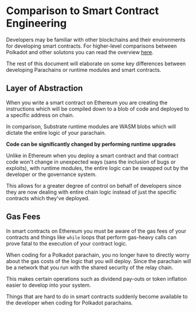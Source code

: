 # Comparison to Smart Contract Engineering

Developers may be familiar with other blockchains and their environments
for developing smart contracts. For higher-level comparisons between
Polkadot and other solutons you can read the overview [here](../information/comparison.md).

The rest of this document will elaborate on some key differences between
developing Parachains or runtime modules and smart contracts.

## Layer of Abstraction

When you write a smart contract on Ethereum you are creating the instructions
which will be compiled down to a blob of code and deployed to a
specific address on chain.

In comparison, Substrate runtime modules are WASM blobs which will dictate
the entire logic of your parachain. 

**Code can be significantly changed by performing runtime upgrades**

Unlike in Ethereum when you deploy a smart contract and that contract
code won't change in unexpected ways (sans the inclusion of bugs or exploits),
with runtime modules, the entire logic can be swapped out by the developer
or the governance system.

This allows for a greater degree of control on behalf of developers since 
they are now dealing with entire chain logic instead of just the
specific contracts which they've deployed.

## Gas Fees

In smart contracts on Ethereum you must be aware of the gas fees of your
contracts and things like `while` loops that perform gas-heavy calls
can prove fatal to the execution of your contract logic.

When coding for a Polkadot parachain, you no longer have to directly 
worry about the gas costs of the logic that you will deploy. Since
the parachain will be a network that you run with the shared security
of the relay chain.

This makes certain operations such as dividend pay-outs or token inflation
easier to develop into your system.

Things that are hard to do in smart contracts suddenly become available
to the developer when coding for Polkadot parachains.